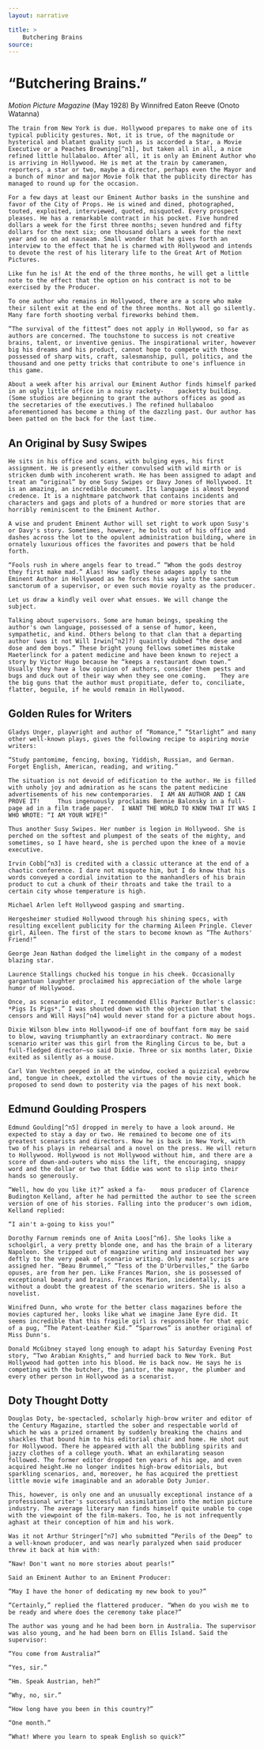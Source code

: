 ```yaml
---
layout: narrative

title: >
    Butchering Brains
source: 
---
```


        
# “Butchering Brains.” 
 *Motion Picture Magazine* (May 1928) 
 By Winnifred Eaton Reeve (Onoto Watanna)

   	The train from New York is due. Hollywood prepares to make one of its typical publicity gestures. Not, it is true, of the magnitude or hysterical and blatant quality such as is accorded a Star, a Movie Executive or a Peaches Browning[^n1], but taken all in all, a nice refined little hullabaloo. After all, it is only an Eminent Author who is arriving in Hollywood. He is met at the train by cameramen, reporters, a star or two, maybe a director, perhaps even the Mayor and a bunch of minor and major Movie folk that the publicity director has managed to round up for the occasion.

 	For a few days at least our Eminent Author basks in the sunshine and favor of the City of Props. He is wined and dined, photographed, touted, exploited, interviewed, quoted, misquoted. Every prospect pleases. He has a remarkable contract in his pocket. Five hundred dollars a week for the first three months; seven hundred and fifty dollars for the next six; one thousand dollars a week for the next year and so on ad nauseam. Small wonder that he gives forth an interview to the effect that he is charmed with Hollywood and intends to devote the rest of his literary life to the Great Art of Motion Pictures.

 	Like fun he is! At the end of the three months, he will get a little note to the effect that the option on his contract is not to be exercised by the Producer.

 	To one author who remains in Hollywood, there are a score who make their silent exit at the end of the three months. Not all go silently. Many fare forth shooting verbal fireworks behind them.

 	“The survival of the fittest” does not apply in Hollywood, so far as authors are concerned. The touchstone to success is not creative brains, talent, or inventive genius. The inspirational writer, however big his dreams and his product, cannot hope to compete with those possessed of sharp wits, craft, salesmanship, pull, politics, and the thousand and one petty tricks that contribute to one's influence in this game.

 	About a week after his arrival our Eminent Author finds himself parked in an ugly little office in a noisy rackety-    packetty building. (Some studios are beginning to grant the authors offices as good as the secretaries of the executives.) The refined hullabaloo aforementioned has become a thing of the dazzling past. Our author has been patted on the back for the last time.

 [^n1]:  Actress Peaches Browning (1910-1956), born Frances Belle Heenan, married 51-year-old real estate tycoon Edward Browning when she was only fifteen years old. Only a year later, she sued for divorce; the case became a nationwide sensation.

   
## An Original by Susy Swipes

  	He sits in his office and scans, with bulging eyes, his first assignment. He is presently either convulsed with wild mirth or is stricken dumb with incoherent wrath. He has been assigned to adapt and treat an “original” by one Susy Swipes or Davy Jones of Hollywood. It is an amazing, an incredible document. Its language is almost beyond credence. It is a nightmare patchwork that contains incidents and characters and gags and plots of a hundred or more stories that are horribly reminiscent to the Eminent Author.

 	A wise and prudent Eminent Author will set right to work upon Susy's or Davy's story. Sometimes, however, he bolts out of his office and dashes across the lot to the opulent administration building, where in ornately luxurious offices the favorites and powers that be hold forth.

 	“Fools rush in where angels fear to tread.” “Whom the gods destroy they first make mad.” Alas! How sadly these adages apply to the Eminent Author in Hollywood as he forces his way into the sanctum sanctorum of a supervisor, or even such movie royalty as the producer.

 	Let us draw a kindly veil over what ensues. We will change the subject.

 	Talking about supervisors. Some are human beings, speaking the author's own language, possessed of a sense of humor, keen, sympathetic, and kind. Others belong to that clan that a departing author (was it not Will Irwin[^n2]?) quaintly dubbed “the dese and dose and dem boys.” These bright young fellows sometimes mistake Maeterlinck for a patent medicine and have been known to reject a story by Victor Hugo because he “keeps a restaurant down town.” Usually they have a low opinion of authors, consider them pests and bugs and duck out of their way when they see one coming.    They are the big guns that the author must propitiate, defer to, conciliate, flatter, beguile, if he would remain in Hollywood.

  [^n2]:  Will Irwin (1873-1948), well-known journalist and author of numerous books including *Pictures of Old Chinatown* (1908; with photographs by Arthur Genthe), *Columbine Time* (1921), *Herbert Hoover: A Reminiscent Autobiography* (1928), and *The House that Shadows Built* (1928). Maurice Maeterlinck (1862-1949), playwright, a Belgian by birth and active in France, won the Nobel Prize for Literature in 1911.

   
## Golden Rules for Writers

  	Gladys Unger, playwright and author of “Romance,” “Starlight” and many other well-known plays, gives the following recipe to aspiring movie writers:

 	“Study pantomime, fencing, boxing, Yiddish, Russian, and German. Forget English, American, reading, and writing.”

 	The situation is not devoid of edification to the author. He is filled with unholy joy and admiration as he scans the patent medicine advertisements of his new contemporaries.  I AM AN AUTHOR AND I CAN PROVE IT!  	Thus ingenuously proclaims Bennie Balonsky in a full-page ad in a film trade paper.  I WANT THE WORLD TO KNOW THAT IT WAS I WHO WROTE: “I AM YOUR WIFE!”

  	Thus another Susy Swipes. Her number is legion in Hollywood. She is perched on the softest and plumpest of the seats of the mighty, and sometimes, so I have heard, she is perched upon the knee of a movie executive.

 	Irvin Cobb[^n3] is credited with a classic utterance at the end of a chaotic conference. I dare not misquote him, but I do know that his words conveyed a cordial invitation to the manhandlers of his brain product to cut a chunk of their throats and take the trail to a certain city whose temperature is high.

 	Michael Arlen left Hollywood gasping and smarting.

 	Hergesheimer studied Hollywood through his shining specs, with resulting excellent publicity for the charming Aileen Pringle. Clever girl, Aileen. The first of the stars to become known as “The Authors' Friend!”

 	George Jean Nathan dodged the limelight in the company of a modest blazing star.

 	Laurence Stallings chucked his tongue in his cheek. Occasionally gargantuan laughter proclaimed his appreciation of the whole large humor of Hollywood.

 	Once, as scenario editor, I recommended Ellis Parker Butler's classic: *Pigs Is Pigs*.” I was shouted down with the objection that the censors and Will Hays[^n4] would never stand for a picture about hogs.

 	Dixie Wilson blew into Hollywood—if one of bouffant form may be said to blow, waving triumphantly an extraordinary contract. No mere scenario writer was this girl from the Ringling Circus to be, but a full-fledged director—so said Dixie. Three or six months later, Dixie exited as silently as a mouse.

 	Carl Van Vechten peeped in at the window, cocked a quizzical eyebrow and, tongue in cheek, extolled the virtues of the movie city, which he proposed to send down to posterity via the pages of his next book.

  [^n3]:  The authors listed in this section were all popular—some exceedingly so—at the time this article was published.

 [^n4]:  Will Hays, head of the Studio Relations Committee, the arm of the Motion Pictures Producers and Distributors Association (MPPDA) that issued the 1930 “production code” that attempted to regulate film content over concern over illicit language and subject matter.

   
## Edmund Goulding Prospers

  	Edmund Goulding[^n5] dropped in merely to have a look around. He expected to stay a day or two. He remained to become one of its greatest scenarists and directors. Now he is back in New York, with two of his plays in rehearsal and a novel on the press. He will return to Hollywood. Hollywood is not Hollywood without him, and there are a score of down-and-outers who miss the lift, the encouraging, snappy word and the dollar or two that Eddie was wont to slip into their hands so generously.

 	“Well, how do you like it?” asked a fa-    mous producer of Clarence Budington Kelland, after he had permitted the author to see the screen version of one of his stories. Falling into the producer's own idiom, Kelland replied:

 	“I ain't a-going to kiss you!”

 	Dorothy Farnum reminds one of Anita Loos[^n6]. She looks like a schoolgirl, a very pretty blonde one, and has the brain of a literary Napoleon. She tripped out of magazine writing and insinuated her way deftly to the very peak of scenario writing. Only master scripts are assigned her. “Beau Brummel,” “Tess of the D'Urbervilles,” the Garbo opuses, are from her pen. Like Frances Marion, she is possessed of exceptional beauty and brains. Frances Marion, incidentally, is without a doubt the greatest of the scenario writers. She is also a novelist.

 	Winifred Dunn, who wrote for the better class magazines before the movies captured her, looks like what we imagine Jane Eyre did. It seems incredible that this fragile girl is responsible for that epic of a pug, “The Patent-Leather Kid.” “Sparrows” is another original of Miss Dunn's.

 	Donald McGibney stayed long enough to adapt his Saturday Evening Post story, “Two Arabian Knights,” and hurried back to New York. But Hollywood had gotten into his blood. He is back now. He says he is competing with the butcher, the janitor, the mayor, the plumber and every other person in Hollywood as a scenarist.

  [^n5]:  Edmund Goulding (1891-1959) was an actor and playwright in his native England, but gained fame as a screenwriter and director in Hollywood, where he was credited with establishing MGM's reputation as a producer of elegant and tasteful films such as *Grand Hotel* (1932), starring Greta Garbo, John Barrymore, and Joan Crawford.

 [^n6]:  Anita Loos (1893-1981) and Frances Marion (1886-1973), mentioned later in the paragraph, were two of the grande dames of Hollywood screenwriting beginning in the 1910s.

   
## Doty Thought Dotty

  	Douglas Doty, be-spectacled, scholarly high-brow writer and editor of the Century Magazine, startled the sober and respectable world of which he was a prized ornament by suddenly breaking the chains and shackles that bound him to his editorial chair and home. He shot out for Hollywood. There he appeared with all the bubbling spirits and jazzy clothes of a college youth. What an exhilarating season followed. The former editor dropped ten years of his age, and even acquired height.He no longer indites high-brow editorials, but sparkling scenarios, and, moreover, he has acquired the prettiest little movie wife imaginable and an adorable Doty Junior.

 	This, however, is only one and an unusually exceptional instance of a professional writer's successful assimilation into the motion picture industry. The average literary man finds himself quite unable to cope with the viewpoint of the film-makers. Too, he is not infrequently aghast at their conception of him and his work.

 	Was it not Arthur Stringer[^n7] who submitted “Perils of the Deep” to a well-known producer, and was nearly paralyzed when said producer threw it back at him with:

 	“Naw! Don't want no more stories about pearls!”

 	Said an Eminent Author to an Eminent Producer:

 	“May I have the honor of dedicating my new book to you?”

 	“Certainly,” replied the flattered producer. “When do you wish me to be ready and where does the ceremony take place?”

 	The author was young and he had been born in Australia. The supervisor was also young, and he had been born on Ellis Island. Said the supervisor:

 	“You come from Australia?”

 	“Yes, sir.”

 	“Hm. Speak Austrian, heh?”

 	“Why, no, sir.”

 	“How long have you been in this country?”

 	“One month.”

 	“What! Where you learn to speak English so quick?”

 [^n7]:  Arthur Stringer (1874-1950), one of the best-known Canadian authors of his day, was an acquaintance of Eaton's.

       